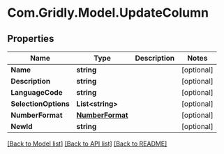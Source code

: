 
# Com.Gridly.Model.UpdateColumn

## Properties

Name | Type | Description | Notes
------------ | ------------- | ------------- | -------------
**Name** | **string** |  | [optional] 
**Description** | **string** |  | [optional] 
**LanguageCode** | **string** |  | [optional] 
**SelectionOptions** | **List&lt;string&gt;** |  | [optional] 
**NumberFormat** | [**NumberFormat**](NumberFormat.md) |  | [optional] 
**NewId** | **string** |  | [optional] 

[[Back to Model list]](../README.md#documentation-for-models)
[[Back to API list]](../README.md#documentation-for-api-endpoints)
[[Back to README]](../README.md)

